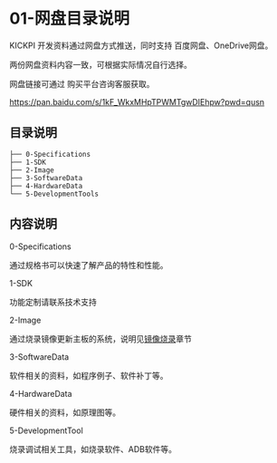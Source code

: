 # 01-网盘目录说明

KICKPI 开发资料通过网盘方式推送，同时支持 百度网盘、OneDrive网盘。

两份网盘资料内容一致，可根据实际情况自行选择。

网盘链接可通过 购买平台咨询客服获取。

https://pan.baidu.com/s/1kF_WkxMHpTPWMTgwDIEhpw?pwd=qusn



## 目录说明

```
├── 0-Specifications
├── 1-SDK
├── 2-Image
├── 3-SoftwareData
├── 4-HardwareData
└── 5-DevelopmentTools
```



## 内容说明

0-Specifications

通过规格书可以快速了解产品的特性和性能。



1-SDK

功能定制请联系技术支持



2-Image

通过烧录镜像更新主板的系统，说明见[镜像烧录](../03-镜像烧录/)章节



3-SoftwareData

软件相关的资料，如程序例子、软件补丁等。



4-HardwareData

硬件相关的资料，如原理图等。



5-DevelopmentTool

烧录调试相关工具，如烧录软件、ADB软件等。

